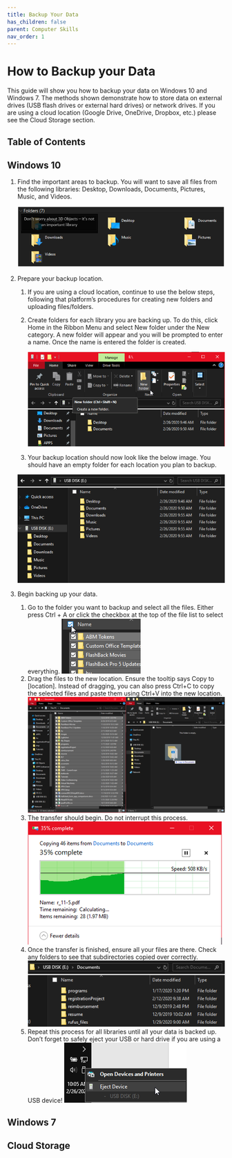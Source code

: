 ```yaml
---
title: Backup Your Data
has_children: false
parent: Computer Skills
nav_order: 1
---
```

# How to Backup your Data

This guide will show you how to backup your data on Windows 10 and Windows 7. The methods shown demonstrate how to store data on external drives (USB flash drives or external hard drives) or network drives. If you are using a cloud location (Google Drive, OneDrive, Dropbox, etc.) please see the Cloud Storage section.

## Table of Contents

## Windows 10

1. Find the important areas to backup. You will want to save all files from the following libraries: Desktop, Downloads, Documents, Pictures, Music, and Videos.

     <a href="/assets/computerskills/backup1.png"><img src="/assets/computerskills/backup1.png" /></a>

2. Prepare your backup location.
     1. If you are using a cloud location, continue to use the below steps, following that platform’s procedures for creating new folders and uploading files/folders.
     2. Create folders for each library you are backing up. To do this, click Home in the Ribbon Menu and select New folder under the New category. A new folder will appear and you will be prompted to enter a name. Once the name is entered the folder is created.

          <a href="/assets/computerskills/backup2.png"><img src="/assets/computerskills/backup2.png" /></a>

     3. Your backup location should now look like the below image. You should have an empty folder for each location you plan to backup.

     <a href="/assets/computerskills/backup3.png"><img src="/assets/computerskills/backup3.png" /></a>

3. Begin backing up your data.
     1. Go to the folder you want to backup and select all the files. Either press Ctrl + A or click the checkbox at the top of the file list to select everything.
          <a href="/assets/computerskills/backup4.png"><img src="/assets/computerskills/backup4.png" /></a>
     2. Drag the files to the new location. Ensure the tooltip says Copy to [location]. Instead of dragging, you can also press Ctrl+C to copy the selected files and paste them using Ctrl+V into the new location.
          <a href="/assets/computerskills/backup5.png"><img src="/assets/computerskills/backup5.png" /></a>
     3. The transfer should begin. Do not interrupt this process.
          <a href="/assets/computerskills/backup6.png"><img src="/assets/computerskills/backup6.png" /></a>
     4. Once the transfer is finished, ensure all your files are there. Check any folders to see that subdirectories copied over correctly.
          <a href="/assets/computerskills/backup7.png"><img src="/assets/computerskills/backup7.png" /></a>
     5. Repeat this process for all libraries until all your data is backed up. Don’t forget to safely eject your USB or hard drive if you are using a USB device!
          <a href="/assets/computerskills/backup8.png"><img src="/assets/computerskills/backup8.png" /></a>

## Windows 7

## Cloud Storage
